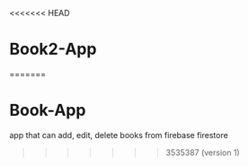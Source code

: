 <<<<<<< HEAD
# Book2-App
=======
# Book-App
app that can add, edit, delete books from firebase firestore
>>>>>>> 3535387 (version 1)
